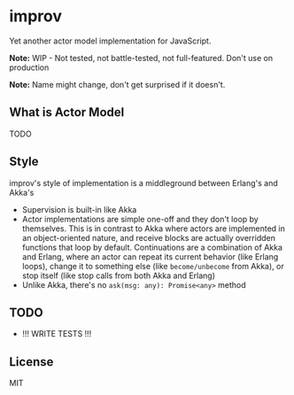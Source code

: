 # improv
Yet another actor model implementation for JavaScript. 

**Note:** WIP - Not tested, not battle-tested, not full-featured. Don't use on production

**Note:** Name might change, don't get surprised if it doesn't.

## What is Actor Model
TODO

## Style
improv's style of implementation is a middleground between Erlang's and Akka's
- Supervision is built-in like Akka
- Actor implementations are simple one-off and they don't loop by themselves. This is in contrast to Akka where actors are implemented in an object-oriented nature, and receive blocks are actually overridden functions that loop by default. Continuations are a combination of Akka and Erlang, where an actor can repeat its current behavior (like Erlang loops), change it to something else (like `become/unbecome` from Akka), or stop itself (like stop calls from both Akka and Erlang)
- Unlike Akka, there's no `ask(msg: any): Promise<any>` method

## TODO
- !!! WRITE TESTS !!!

## License
MIT
